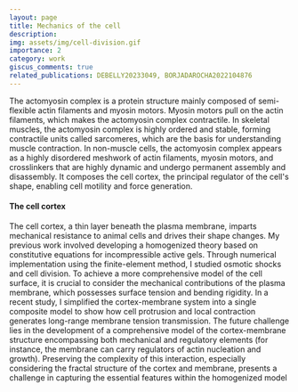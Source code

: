 ```yaml
---
layout: page
title: Mechanics of the cell
description:
img: assets/img/cell-division.gif
importance: 2
category: work
giscus_comments: true
related_publications: DEBELLY20233049, BORJADAROCHA2022104876
---
```


The actomyosin complex is a protein structure mainly composed of semi-flexible actin filaments and myosin motors. Myosin motors pull on the actin filaments, which makes the actomyosin complex contractile. In skeletal muscles, the actomyosin complex is highly ordered and stable, forming contractile units called sarcomeres, which are the basis for understanding muscle contraction. In non-muscle cells, the actomyosin complex appears as a highly disordered meshwork of actin filaments, myosin motors, and crosslinkers that are highly dynamic and undergo permanent assembly and disassembly. It composes the cell cortex, the principal regulator of the cell's shape, enabling cell motility and force generation.

#### The cell cortex
The cell cortex, a thin layer beneath the plasma membrane, imparts mechanical resistance to animal cells and drives their shape changes. My previous work involved developing a homogenized theory based on constitutive equations for incompressible active gels. Through numerical implementation using the finite-element method, I studied osmotic shocks and cell division. To achieve a more comprehensive model of the cell surface, it is crucial to consider the mechanical contributions of the plasma membrane, which possesses surface tension and bending rigidity. In a recent study, I simplified the cortex-membrane system into a single composite model to show how cell protrusion and local contraction generates long-range membrane tension transmission. The future challenge lies in the development of a comprehensive model of the cortex-membrane structure encompassing both mechanical and regulatory elements (for instance, the membrane can carry regulators of actin nucleation and growth). Preserving the complexity of this interaction, especially considering the fractal structure of the cortex and membrane, presents a challenge in capturing the essential features within the homogenized model

<!-- Every project has a beautiful feature showcase page.
It's easy to include images in a flexible 3-column grid format.
Make your photos 1/3, 2/3, or full width.

To give your project a background in the portfolio page, just add the img tag to the front matter like so:

    ---
    layout: page
    title: project
    description: a project with a background image
    img: /assets/img/12.jpg
    ---

<div class="row">
    <div class="col-sm mt-3 mt-md-0">
        {% include figure.html path="assets/img/1.jpg" title="example image" class="img-fluid rounded z-depth-1" %}
    </div>
    <div class="col-sm mt-3 mt-md-0">
        {% include figure.html path="assets/img/3.jpg" title="example image" class="img-fluid rounded z-depth-1" %}
    </div>
    <div class="col-sm mt-3 mt-md-0">
        {% include figure.html path="assets/img/5.jpg" title="example image" class="img-fluid rounded z-depth-1" %}
    </div>
</div>
<div class="caption">
    Caption photos easily. On the left, a road goes through a tunnel. Middle, leaves artistically fall in a hipster photoshoot. Right, in another hipster photoshoot, a lumberjack grasps a handful of pine needles.
</div>
<div class="row">
    <div class="col-sm mt-3 mt-md-0">
        {% include figure.html path="assets/img/5.jpg" title="example image" class="img-fluid rounded z-depth-1" %}
    </div>
</div>
<div class="caption">
    This image can also have a caption. It's like magic.
</div>

You can also put regular text between your rows of images.
Say you wanted to write a little bit about your project before you posted the rest of the images.
You describe how you toiled, sweated, *bled* for your project, and then... you reveal its glory in the next row of images.


<div class="row justify-content-sm-center">
    <div class="col-sm-8 mt-3 mt-md-0">
        {% include figure.html path="assets/img/6.jpg" title="example image" class="img-fluid rounded z-depth-1" %}
    </div>
    <div class="col-sm-4 mt-3 mt-md-0">
        {% include figure.html path="assets/img/11.jpg" title="example image" class="img-fluid rounded z-depth-1" %}
    </div>
</div>
<div class="caption">
    You can also have artistically styled 2/3 + 1/3 images, like these.
</div>


The code is simple.
Just wrap your images with `<div class="col-sm">` and place them inside `<div class="row">` (read more about the <a href="https://getbootstrap.com/docs/4.4/layout/grid/">Bootstrap Grid</a> system).
To make images responsive, add `img-fluid` class to each; for rounded corners and shadows use `rounded` and `z-depth-1` classes.
Here's the code for the last row of images above:

{% raw %}
```html
<div class="row justify-content-sm-center">
    <div class="col-sm-8 mt-3 mt-md-0">
        {% include figure.html path="assets/img/6.jpg" title="example image" class="img-fluid rounded z-depth-1" %}
    </div>
    <div class="col-sm-4 mt-3 mt-md-0">
        {% include figure.html path="assets/img/11.jpg" title="example image" class="img-fluid rounded z-depth-1" %}
    </div>
</div>
```
{% endraw %} -->
